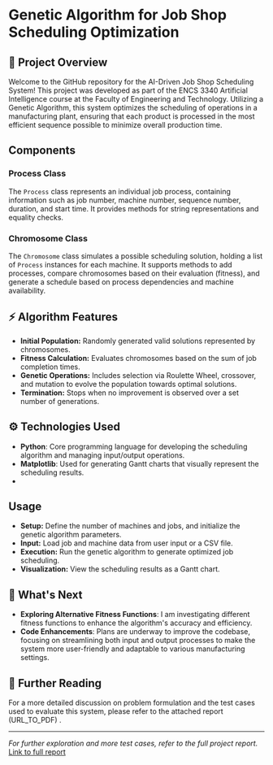 # Genetic Algorithm for Job Shop Scheduling Optimization

## 🌟 Project Overview

Welcome to the GitHub repository for the AI-Driven Job Shop Scheduling System! This project was developed as part of the ENCS 3340 Artificial Intelligence course at the Faculty of Engineering and Technology. Utilizing a Genetic Algorithm, this system optimizes the scheduling of operations in a manufacturing plant, ensuring that each product is processed in the most efficient sequence possible to minimize overall production time.


## Components

### Process Class
The `Process` class represents an individual job process, containing information such as job number, machine number, sequence number, duration, and start time. It provides methods for string representations and equality checks.

### Chromosome Class
The `Chromosome` class simulates a possible scheduling solution, holding a list of `Process` instances for each machine. It supports methods to add processes, compare chromosomes based on their evaluation (fitness), and generate a schedule based on process dependencies and machine availability.

## ⚡ Algorithm Features
- **Initial Population:** Randomly generated valid solutions represented by chromosomes.
- **Fitness Calculation:** Evaluates chromosomes based on the sum of job completion times.
- **Genetic Operations:** Includes selection via Roulette Wheel, crossover, and mutation to evolve the population towards optimal solutions.
- **Termination:** Stops when no improvement is observed over a set number of generations.

## ⚙️ Technologies Used
- **Python**: Core programming language for developing the scheduling algorithm and managing input/output operations.
- **Matplotlib**: Used for generating Gantt charts that visually represent the scheduling results.
- 

## Usage
- **Setup:** Define the number of machines and jobs, and initialize the genetic algorithm parameters.
- **Input:** Load job and machine data from user input or a CSV file.
- **Execution:** Run the genetic algorithm to generate optimized job scheduling.
- **Visualization:** View the scheduling results as a Gantt chart.


## 🌱 What's Next

- **Exploring Alternative Fitness Functions**: I am investigating different fitness functions to enhance the algorithm's accuracy and efficiency.
- **Code Enhancements**: Plans are underway to improve the codebase, focusing on streamlining both input and output processes to make the system more user-friendly and adaptable to various manufacturing settings.

## 📖 Further Reading

For a more detailed discussion on problem formulation and the test cases used to evaluate this system, please refer to the attached report (URL_TO_PDF) . 






---

*For further exploration and more test cases, refer to the full project report.* [Link to full report](#)

